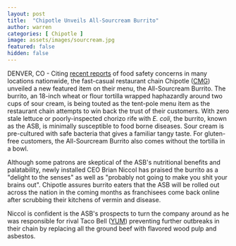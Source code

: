 ```yaml
---
layout: post
title:  "Chipotle Unveils All-Sourcream Burrito"
author: warren
categories: [ Chipotle ]
image: assets/images/sourcream.jpg
featured: false
hidden: false
---
```


DENVER, CO - Citing [recent reports](http://fortune.com/2018/08/01/chipotle-ecoli-food-safety-scare-ohio/) of food safety concerns in many locations nationwide, the fast-casual restaurant chain Chipotle ([CMG](https://finance.yahoo.com/quote/CMG/)) unveiled a new featured item on their menu, the All-Sourcream Burrito. The burrito, an 18-inch wheat or flour tortilla wrapped haphazardly around two cups of sour cream, is being touted as the tent-pole menu item as the restaurant chain attempts to win back the trust of their customers. With zero stale lettuce or poorly-inspected chorizo rife with *E. coli*, the burrito, known as the ASB, is minimally susceptible to food borne diseases. Sour cream is pre-cultured with safe bacteria that gives a familiar tangy taste. For gluten-free customers, the All-Sourcream Burrito also comes without the tortilla in a bowl.

Although some patrons are skeptical of the ASB's nutritional benefits and palatability, newly installed CEO Brian Niccol has praised the burrito as a "delight to the senses" as well as "probably not going to make you shit your brains out". Chipotle assures burrito eaters that the ASB will be rolled out across the nation in the coming months as franchisees come back online after scrubbing their kitchens of vermin and disease. 

Niccol is confident is the ASB's prospects to turn the company around as he was responsible for rival Taco Bell ([YUM](https://finance.yahoo.com/quote/YUM/)) preventing further outbreaks in their chain by replacing all the ground beef with flavored wood pulp and asbestos.